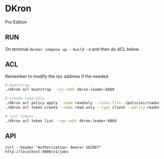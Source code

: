 # DKron

Pro Edition

##  RUN 

On terminal `docker compose up --build -d` and then do ACL below.

## ACL

Remember to modify the rpc address if the needed.

```bash
# bootstrap
./dkron acl bootstrap --rpc-addr dkron-leader:6868

# create read.only
./dkron acl policy apply --name readonly --rules-file ./policies/readonly.json --rpc-addr dkron-leader:6868
./dkron acl token create --name read.only --type client --policy readonly --rpc-addr dkron-leader:6868

# list tokens
./dkron acl token list --rpc-addr dkron-leader:6868
```

## API

```shell
curl --header "Authorization: Bearer SECRET" http://localhost:8080/v1/jobs
```
